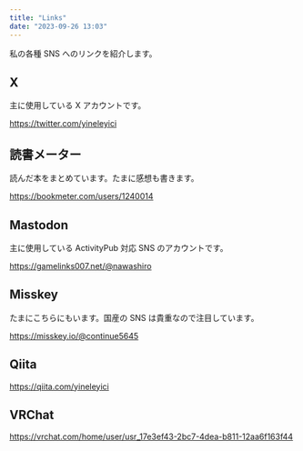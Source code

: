 ```yaml
---
title: "Links"
date: "2023-09-26 13:03"
---
```


私の各種 SNS へのリンクを紹介します。

## X

主に使用している X アカウントです。

https://twitter.com/yineleyici

## 読書メーター

読んだ本をまとめています。たまに感想も書きます。

https://bookmeter.com/users/1240014

## Mastodon

主に使用している ActivityPub 対応 SNS のアカウントです。

https://gamelinks007.net/@nawashiro

## Misskey

たまにこちらにもいます。国産の SNS は貴重なので注目しています。

https://misskey.io/@continue5645

## Qiita

https://qiita.com/yineleyici

## VRChat

https://vrchat.com/home/user/usr_17e3ef43-2bc7-4dea-b811-12aa6f163f44
